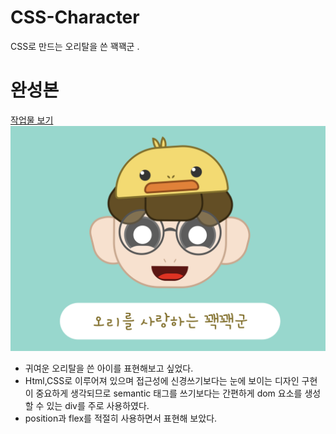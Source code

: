 # CSS-Character
CSS로 만드는 오리탈을 쓴 꽥꽥군 . 

# 완성본
[작업물 보기](https://ryungom.github.io/CSS-Character/)
![꽥꽥군](https://github.com/ryungom/CSS-Character/blob/main/capture.png)

- 귀여운 오리탈을 쓴 아이를 표현해보고 싶었다.
- Html,CSS로 이루어져 있으며 접근성에 신경쓰기보다는 눈에 보이는 디자인 구현이 중요하게 생각되므로 semantic 태그를 쓰기보다는 간편하게 dom 요소를 생성할 수 있는 div를 주로 사용하였다. 
- position과 flex를 적절히 사용하면서 표현해 보았다.
